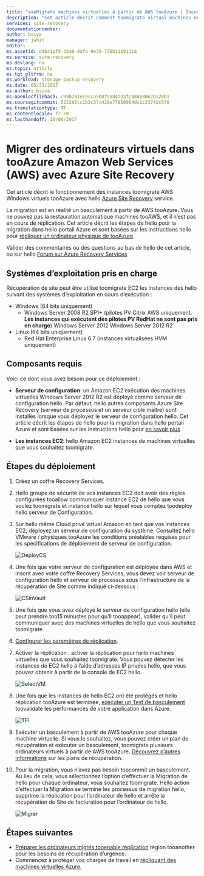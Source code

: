 ```yaml
---
title: "aaaMigrate machines virtuelles à partir de AWS tooAzure | Documents Microsoft"
description: "Cet article décrit comment toomigrate virtual machines en cours d’exécution dans tooAzure Amazon Web Services (AWS) à l’aide d’Azure Site Recovery."
services: site-recovery
documentationcenter: 
author: bsiva
manager: jwhit
editor: 
ms.assetid: ddb412fd-32a8-4afa-9e39-738b11b91118
ms.service: site-recovery
ms.devlang: na
ms.topic: article
ms.tgt_pltfrm: na
ms.workload: storage-backup-recovery
ms.date: 05/31/2017
ms.author: bsiva
ms.openlocfilehash: c99b781ec9cca5b8f9a847d3fc48408062b120b1
ms.sourcegitcommit: 523283cc1b3c37c428e77850964dc1c33742c5f0
ms.translationtype: MT
ms.contentlocale: fr-FR
ms.lasthandoff: 10/06/2017
---
```

# <a name="migrate-virtual-machines-in-amazon-web-services-aws-tooazure-with-azure-site-recovery"></a>Migrer des ordinateurs virtuels dans tooAzure Amazon Web Services (AWS) avec Azure Site Recovery

Cet article décrit le fonctionnement des instances toomigrate AWS Windows virtuels tooAzure avec hello [Azure Site Recovery](site-recovery-overview.md) service.

La migration est en réalité un basculement à partir de AWS tooAzure. Vous ne pouvez pas la restauration automatique machines tooAWS, et il n’est pas en cours de réplication. Cet article décrit les étapes de hello pour la migration dans hello portail Azure et sont basées sur les instructions hello pour [répliquer un ordinateur physique de tooAzure](site-recovery-vmware-to-azure.md).

Valider des commentaires ou des questions au bas de hello de cet article, ou sur hello [Forum sur Azure Recovery Services](https://social.msdn.microsoft.com/forums/azure/home?forum=hypervrecovmgr)

## <a name="supported-operating-systems"></a>Systèmes d’exploitation pris en charge

Récupération de site peut être utilisé toomigrate EC2 les instances des hello suivant des systèmes d’exploitation en cours d’exécution :

- Windows (64 bits uniquement)
    - Windows Server 2008 R2 SP1+ (pilotes PV Citrix AWS uniquement. **Les instances qui exécutent des pilotes PV RedHat ne sont pas pris en charge**) Windows Server 2012 Windows Server 2012 R2
- Linux (64 bits uniquement)
    - Red Hat Enterprise Linux 6.7 (instances virtualisées HVM uniquement)

## <a name="prerequisites"></a>Composants requis

Voici ce dont vous avez besoin pour ce déploiement :

* **Serveur de configuration**: un Amazon EC2 exécution des machines virtuelles Windows Server 2012 R2 est déployé comme serveur de configuration hello. Par défaut, hello autres composants Azure Site Recovery (serveur de processus et un serveur cible maître) sont installés lorsque vous déployez le serveur de configuration hello. Cet article décrit les étapes de hello pour la migration dans hello portail Azure et sont basées sur les instructions hello pour [en savoir plus](site-recovery-components.md)

* **Les instances EC2**: hello Amazon EC2 instances de machines virtuelles que vous souhaitez toomigrate.

## <a name="deployment-steps"></a>Étapes du déploiement

1. Créez un coffre Recovery Services.
2. Hello groupe de sécurité de vos instances EC2 doit avoir des règles configurées tooallow communiquer instance EC2 de hello que vous voulez toomigrate et instance hello sur lequel vous comptez toodeploy hello serveur de Configuration.

3. Sur hello même Cloud privé virtuel Amazon en tant que vos instances EC2, déployez un serveur de configuration du système. Consultez hello VMware / physiques tooAzure les conditions préalables requises pour les spécifications de déploiement de serveur de configuration.

    ![DeployCS](./media/site-recovery-migrate-aws-to-azure/migration_pic2.png)

4.  Une fois que votre serveur de configuration est déployée dans AWS et inscrit avec votre coffre Recovery Services, vous devez voir serveur de configuration hello et serveur de processus sous l’infrastructure de la récupération de Site comme indiqué ci-dessous :

    ![CSinVault](./media/site-recovery-migrate-aws-to-azure/migration_pic3.png)

5. Une fois que vous avez déployé le serveur de configuration hello (elle peut prendre too15 minustes pour qu’il tooappear), valider qu’il peut communiquer avec des machines virtuelles de hello que vous souhaitez toomigrate.

6. [Configurer les paramètres de réplication](site-recovery-setup-replication-settings-vmware.md).

7. Activer la réplication : activer la réplication pour hello machines virtuelles que vous souhaitez toomigrate. Vous pouvez détecter les instances de EC2 hello à l’aide d’adresses IP privées hello, que vous pouvez obtenir à partir de la console de EC2 hello.

    ![SelectVM](./media/site-recovery-migrate-aws-to-azure/migration_pic4.png)

8. Une fois que les instances de hello EC2 ont été protégés et hello réplication tooAzure est terminée, [exécuter un Test de basculement](site-recovery-test-failover-to-azure.md) toovalidate les performances de votre application dans Azure.

    ![TFI](./media/site-recovery-migrate-aws-to-azure/migration_pic5.png)

9. Exécuter un basculement à partir de AWS tooAzure pour chaque machine virtuelle. Si vous le souhaitez, vous pouvez créer un plan de récupération et exécuter un basculement, toomigrate plusieurs ordinateurs virtuels à partir de AWS tooAzure. [Découvrez d’autres informations](site-recovery-create-recovery-plans.md) sur les plans de récupération.

10. Pour la migration, vous n’avez pas besoin toocommit un basculement. Au lieu de cela, vous sélectionnez l’option d’effectuer la Migration de hello pour chaque ordinateur, vous souhaitez toomigrate. Hello action d’effectuer la Migration se termine les processus de migration hello, supprime la réplication pour l’ordinateur de hello et arrête la récupération de Site de facturation pour l’ordinateur de hello.

    ![Migrer](./media/site-recovery-migrate-aws-to-azure/migration_pic6.png)

## <a name="next-steps"></a>Étapes suivantes

- [Préparer les ordinateurs migrés tooenable réplication](site-recovery-azure-to-azure-after-migration.md) région tooanother pour les besoins de récupération d’urgence.
- Commencez à protéger vos charges de travail en [répliquant des machines virtuelles Azure.](site-recovery-azure-to-azure.md)
